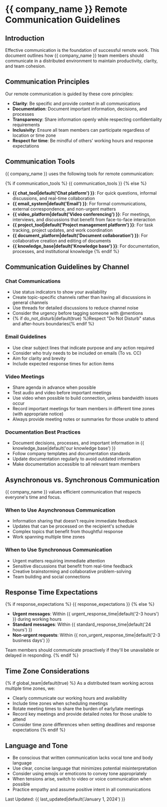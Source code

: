 # {{ company_name }} Remote Communication Guidelines

## Introduction

Effective communication is the foundation of successful remote work. This document outlines how {{ company_name }} team members should communicate in a distributed environment to maintain productivity, clarity, and team cohesion.

## Communication Principles

Our remote communication is guided by these core principles:

* **Clarity**: Be specific and provide context in all communications
* **Documentation**: Document important information, decisions, and processes
* **Transparency**: Share information openly while respecting confidentiality requirements
* **Inclusivity**: Ensure all team members can participate regardless of location or time zone
* **Respect for time**: Be mindful of others' working hours and response expectations

## Communication Tools

{{ company_name }} uses the following tools for remote communication:

{% if communication_tools %}
{{ communication_tools }}
{% else %}
* **{{ chat_tool|default('Chat platform') }}**: For quick questions, informal discussions, and real-time collaboration
* **{{ email_system|default('Email') }}**: For formal communications, external correspondence, and non-urgent matters
* **{{ video_platform|default('Video conferencing') }}**: For meetings, interviews, and discussions that benefit from face-to-face interaction
* **{{ project_tool|default('Project management platform') }}**: For task tracking, project updates, and work coordination
* **{{ document_platform|default('Document collaboration') }}**: For collaborative creation and editing of documents
* **{{ knowledge_base|default('Knowledge base') }}**: For documentation, processes, and institutional knowledge
{% endif %}

## Communication Guidelines by Channel

### Chat Communications

* Use status indicators to show your availability
* Create topic-specific channels rather than having all discussions in general channels
* Use threads for detailed discussions to reduce channel noise
* Consider the urgency before tagging someone with @mentions
* {% if do_not_disturb|default(true) %}Respect "Do Not Disturb" status and after-hours boundaries{% endif %}

### Email Guidelines

* Use clear subject lines that indicate purpose and any action required
* Consider who truly needs to be included on emails (To vs. CC)
* Aim for clarity and brevity
* Include expected response times for action items

### Video Meetings

* Share agenda in advance when possible
* Test audio and video before important meetings
* Use video when possible to build connection, unless bandwidth issues occur
* Record important meetings for team members in different time zones (with appropriate notice)
* Always provide meeting notes or summaries for those unable to attend

### Documentation Best Practices

* Document decisions, processes, and important information in {{ knowledge_base|default('our knowledge base') }}
* Follow company templates and documentation standards
* Update documentation regularly to avoid outdated information
* Make documentation accessible to all relevant team members

## Asynchronous vs. Synchronous Communication

{{ company_name }} values efficient communication that respects everyone's time and focus.

### When to Use Asynchronous Communication

* Information sharing that doesn't require immediate feedback
* Updates that can be processed on the recipient's schedule
* Complex topics that benefit from thoughtful response
* Work spanning multiple time zones

### When to Use Synchronous Communication

* Urgent matters requiring immediate attention
* Sensitive discussions that benefit from real-time feedback
* Creative brainstorming and collaborative problem-solving
* Team building and social connections

## Response Time Expectations

{% if response_expectations %}
{{ response_expectations }}
{% else %}
* **Urgent messages**: Within {{ urgent_response_time|default('2-3 hours') }} during working hours
* **Standard messages**: Within {{ standard_response_time|default('24 hours') }}
* **Non-urgent requests**: Within {{ non_urgent_response_time|default('2-3 business days') }}

Team members should communicate proactively if they'll be unavailable or delayed in responding.
{% endif %}

## Time Zone Considerations

{% if global_team|default(true) %}
As a distributed team working across multiple time zones, we:

* Clearly communicate our working hours and availability
* Include time zones when scheduling meetings
* Rotate meeting times to share the burden of early/late meetings
* Record key meetings and provide detailed notes for those unable to attend
* Consider time zone differences when setting deadlines and response expectations
{% endif %}

## Language and Tone

* Be conscious that written communication lacks vocal tone and body language
* Use clear, concise language that minimizes potential misinterpretation
* Consider using emojis or emoticons to convey tone appropriately
* When tensions arise, switch to video or voice communication when possible
* Practice empathy and assume positive intent in all communications

Last Updated: {{ last_updated|default('January 1, 2024') }}
